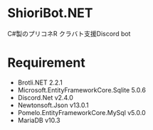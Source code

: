 # ShioriBot.NET
C#製のプリコネR クラバト支援Discord bot

# Requirement

* Brotli.NET 2.2.1
* Microsoft.EntityFrameworkCore.Sqlite 5.0.6
* Discord.Net v2.4.0
* Newtonsoft.Json v13.0.1
* Pomelo.EntityFrameworkCore.MySql v5.0.0
* MariaDB v10.3
